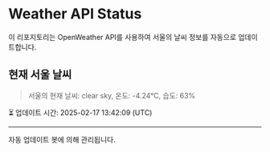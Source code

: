 
# Weather API Status

이 리포지토리는 OpenWeather API를 사용하여 서울의 날씨 정보를 자동으로 업데이트합니다.

## 현재 서울 날씨
> 서울의 현재 날씨: clear sky, 온도: -4.24°C, 습도: 63%

⏳ 업데이트 시간: 2025-02-17 13:42:09 (UTC)

---
자동 업데이트 봇에 의해 관리됩니다.
